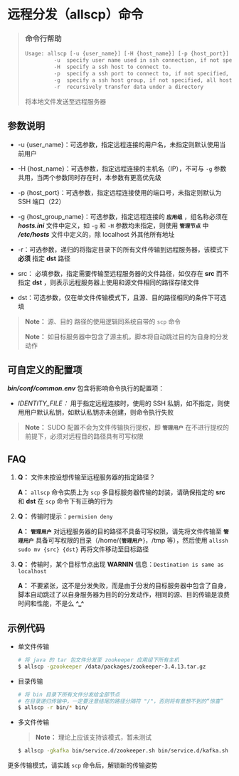 # 远程分发（allscp）命令

> ### 命令行帮助
>
> ```bash
> Usage: allscp [-u {user_name}] [-H {host_name}] [-p {host_port}] [-g {host_group_name}] [-r] src [dst]
>          -u  specify user name used in ssh connection, if not specified, local user will be used.
>          -H  specify a ssh host to connect to.
>          -p  specify a ssh port to connect to, if not specified, default[22] port will be used.
>          -g  specify a ssh host group, if not specified, all hosts in "/etc/hosts" except localhost will be used.
>          -r  recursively transfer data under a directory
> ```
>
> 将本地文件发送至远程服务器

## 参数说明

* -u {user_name}：可选参数，指定远程连接的用户名，未指定则默认使用当前用户

* -H {host_name}：可选参数，指定远程连接的主机名（IP），不可与 `-g` 参数共用，当两个参数同时存在时，本参数有更高优先级

* -p {host_port}：可选参数，指定远程连接使用的端口号，未指定则默认为 SSH 端口（22）

* -g {host_group_name}：可选参数，指定远程连接的 **`应用组`** ，组名称必须在 ***hosts.ini*** 文件中定义，如 `-g` 和 `-H` 参数均未指定，则使用 **`管理节点`** 中 ***/etc/hosts*** 文件中定义的，除 localhost 外其他所有地址

* -r：可选参数，递归的将指定目录下的所有文件传输到远程服务器，该模式下 **必须** 指定 **dst** 路径

* src： 必填参数，指定需要传输至远程服务器的文件路径，如仅存在 **src** 而不指定 **dst** ，则表示远程服务器上使用和源文件相同的路径存储文件

* dst：可选参数，仅在单文件传输模式下，且源、目的路径相同的条件下可选填

> **Note：** 源、目的 路径的使用逻辑同系统自带的 `scp` 命令
>
> **Note：** 如目标服务器中包含了源主机，脚本将自动跳过目的为自身的分发动作

## 可自定义的配置项

***bin/conf/common.env*** 包含将影响命令执行的配置项：

* *IDENTITY_FILE：* 用于指定远程连接时，使用的 SSH 私钥，如不指定，则使用用户默认私钥，如默认私钥亦未创建，则命令执行失败

> **Note：** SUDO 配置不会为文件传输执行提权，即 **`管理用户`** 在不进行提权的前提下，必须对远程目的路径具有可写权限

## FAQ

1. **Q：** 文件未按设想传输至远程服务器的指定路径？

   **A：** `allscp` 命令实质上为 `scp` 多目标服务器传输的封装，请确保指定的 **src** 和 **dst** 在 `scp` 命令下有正确的行为

2. **Q：** 传输时提示：`permision deny`

   **A：** **`管理用户`** 对远程服务器的目的路径不具备可写权限，请先将文件传输至 **`管理用户`** 具备可写权限的目录（/home/{**`管理用户`**}，/tmp 等），然后使用 `allssh sudo mv {src} {dst}` 再将文件移动至目标路径

3. **Q：** 传输时，某个目标节点出现 **WARNIN** 信息：`Destination is same as localhost`

   **A：** 不要紧张，这不是分发失败，而是由于分发的目标服务器中包含了自身，脚本自动跳过了以自身服务器为目的的分发动作，相同的源、目的传输是浪费时间和性能，不是么 **\^_\^**

## 示例代码

* 单文件传输

  ```bash
  # 将 java 的 tar 包文件分发至 zookeeper 应用组下所有主机
  $ allscp -gzookeeper /data/packages/zookeeper-3.4.13.tar.gz
  ```

* 目录传输

  ```bash
  # 将 bin 目录下所有文件分发给全部节点
  # 在目录递归传输中，一定要注意结尾的路径分隔符 "/"，否则将有意想不到的“惊喜”
  $ allscp -r bin/* bin/
  ```

* 多文件传输

  > **Note：** 理论上应该支持该模式，暂未测试
  
  ```bash
  $ allscp -gkafka bin/service.d/zookeeper.sh bin/service.d/kafka.sh bin/service.d/
  ```

更多传输模式，请实践 `scp` 命令后，解锁新的传输姿势

